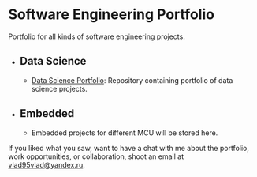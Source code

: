 # Software Engineering Portfolio
Portfolio for all kinds of software engineering projects. 

- ## Data Science
  - [Data Science Portfolio](https://github.com/Vlad95vlad/Data-Science-Portfolio): Repository containing portfolio of data science projects.

- ## Embedded
  - Embedded projects for different MCU will be stored here.
  
If you liked what you saw, want to have a chat with me about the portfolio, work opportunities, or collaboration, shoot an email at vlad95vlad@yandex.ru.
